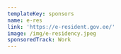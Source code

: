 ```yaml
---
templateKey: sponsors
name: e-res
link: 'https://e-resident.gov.ee/'
image: /img/e-residency.jpeg
sponsoredTrack: Work
---
```

